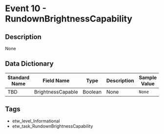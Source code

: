 # Event 10 - RundownBrightnessCapability

## Description
None

## Data Dictionary
|Standard Name|Field Name|Type|Description|Sample Value|
|---|---|---|---|---|
|TBD|BrightnessCapable|Boolean|None|`None`|

## Tags
* etw_level_Informational
* etw_task_RundownBrightnessCapability